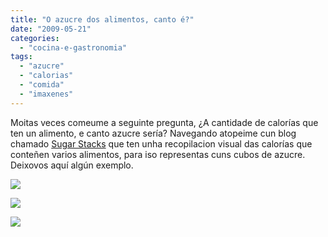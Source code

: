 ```yaml
---
title: "O azucre dos alimentos, canto é?"
date: "2009-05-21"
categories: 
  - "cocina-e-gastronomia"
tags: 
  - "azucre"
  - "calorias"
  - "comida"
  - "imaxenes"
---
```


Moitas veces comeume a seguinte pregunta, ¿A cantidade de calorías que ten un alimento, e canto azucre sería? Navegando atopeime cun blog chamado [Sugar Stacks](http://www.sugarstacks.com/) que ten unha recopilacion visual das calorías que conteñen varios alimentos, para iso representas cuns cubos de azucre. Deixovos aquí algún exemplo.

![](images/orange.jpg)

![](images/minioreos.jpg)

![](images/frapp.jpg)
